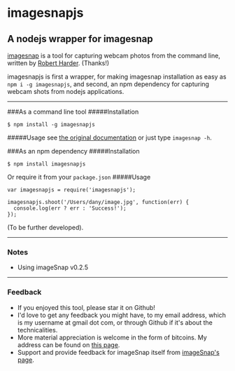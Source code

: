 # imagesnapjs
## A nodejs wrapper for imagesnap
[imagesnap](https://github.com/rharder/imagesnap) is a tool for capturing webcam photos from the command line,
written by [Robert Harder](https://github.com/rharder). (Thanks!)

imagesnapjs is first a wrapper, for making imagesnap installation as easy as `npm i -g imagesnapjs`,
and second, an npm dependency for capturing webcam shots from nodejs applications.

* * *
###As a command line tool
#####Installation
```
$ npm install -g imagesnapjs
```
#####Usage
see [the original documentation](https://github.com/rharder/imagesnap) or just type `imagesnap -h`.


###As an npm dependency
#####Installation
```
$ npm install imagesnapjs
```
Or require it from your `package.json`
#####Usage
```
var imagesnapjs = require('imagesnapjs');

imagesnapjs.shoot('/Users/dany/image.jpg', function(err) {
  console.log(err ? err : 'Success!');
});
```

(To be further developed).

* * *
### Notes
* Using imageSnap v0.2.5

* * *
### Feedback
* If you enjoyed this tool, please star it on Github!
* I'd love to get any feedback you might have, to my email address, which is my username at gmail dot com, or through Github if it's about the technicalities.
* More material appreciation is welcome in the form of bitcoins. My address can be found on [this page](http://danyshaanan.com/bitcoin).
* Support and provide feedback for imageSnap itself from [imageSnap's page](http://www.iharder.net/current/macosx/imagesnap/).

